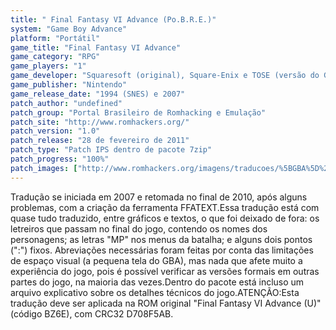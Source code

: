 ```yaml
---
title: " Final Fantasy VI Advance (Po.B.R.E.)"
system: "Game Boy Advance"
platform: "Portátil"
game_title: "Final Fantasy VI Advance"
game_category: "RPG"
game_players: "1"
game_developer: "Squaresoft (original), Square-Enix e TOSE (versão do GBA)"
game_publisher: "Nintendo"
game_release_date: "1994 (SNES) e 2007"
patch_author: "undefined"
patch_group: "Portal Brasileiro de Romhacking e Emulação"
patch_site: "http://www.romhackers.org/"
patch_version: "1.0"
patch_release: "28 de fevereiro de 2011"
patch_type: "Patch IPS dentro de pacote 7zip"
patch_progress: "100%"
patch_images: ["http://www.romhackers.org/imagens/traducoes/%5BGBA%5D%20Final%20Fantasy%20VI%20Advance%20-%20Po.B.R.E.%20-%201.png","http://www.romhackers.org/imagens/traducoes/%5BGBA%5D%20Final%20Fantasy%20VI%20Advance%20-%20Po.B.R.E.%20-%202.png","http://www.romhackers.org/imagens/traducoes/%5BGBA%5D%20Final%20Fantasy%20VI%20Advance%20-%20Po.B.R.E.%20-%203.png"]
---
```

Tradução se iniciada em 2007 e retomada no final de 2010, após alguns problemas, com a criação da ferramenta FFATEXT.Essa tradução está com quase tudo traduzido, entre gráficos e textos, o que foi deixado de fora: os letreiros que passam no final do jogo, contendo os nomes dos personagens; as letras "MP" nos menus da batalha; e alguns dois pontos (":") fixos. Abreviações necessárias foram feitas por conta das limitações de espaço visual (a pequena tela do GBA), mas nada que afete muito a experiência do jogo, pois é possível verificar as versões formais em outras partes do jogo, na maioria das vezes.Dentro do pacote está incluso um arquivo explicativo sobre os detalhes técnicos do jogo.ATENÇÃO:Esta tradução deve ser aplicada na ROM original "Final Fantasy VI Advance (U)" (código BZ6E), com CRC32 D708F5AB.